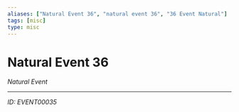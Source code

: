 ```yaml
---
aliases: ["Natural Event 36", "natural event 36", "36 Event Natural"]
tags: [misc]
type: misc
---
```


# Natural Event 36

*Natural Event*

---
*ID: EVENT00035*